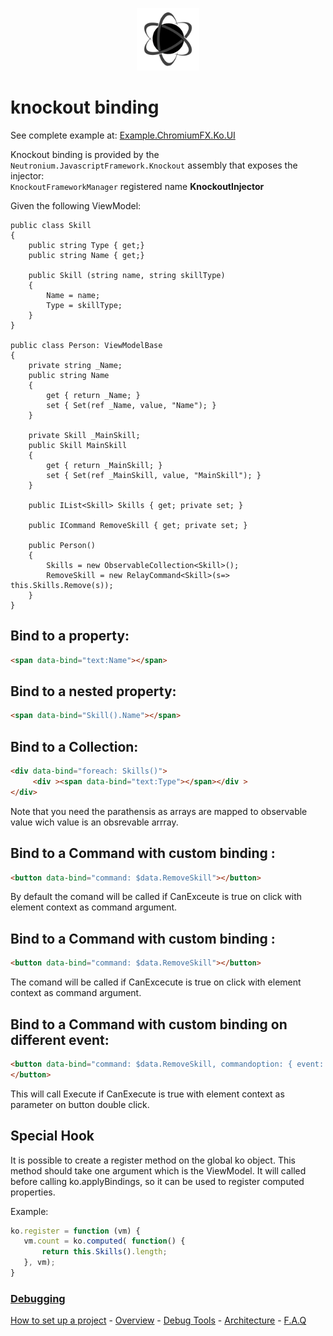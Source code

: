 <p align="center"><img <p align="center"><img width="100"src="../../Deploy/logo.png"></p>

# knockout binding 

See complete example at: [Example.ChromiumFX.Ko.UI](https://github.com/NeutroniumCore/Neutronium/tree/master/Examples/Example.ChromiumFX.Ko.UI)

Knockout binding is provided by the ```Neutronium.JavascriptFramework.Knockout``` assembly that exposes the injector:<br>
```KnockoutFrameworkManager```   registered name **KnockoutInjector**<br>

Given the following ViewModel:

```CSharp
public class Skill
{
	public string Type { get;}
	public string Name { get;}

	public Skill (string name, string skillType)
	{
		Name = name;
		Type = skillType;
	}
}

public class Person: ViewModelBase
{
	private string _Name;
	public string Name
	{
		get { return _Name; }
		set { Set(ref _Name, value, "Name"); }
	}

	private Skill _MainSkill;
	public Skill MainSkill
	{
		get { return _MainSkill; }
		set { Set(ref _MainSkill, value, "MainSkill"); }
	}
	   
	public IList<Skill> Skills { get; private set; }

	public ICommand RemoveSkill { get; private set; }
	
	public Person()
	{
		Skills = new ObservableCollection<Skill>();
		RemoveSkill = new RelayCommand<Skill>(s=> this.Skills.Remove(s));
	}	  
}
```
## Bind to a property:
```HTML
<span data-bind="text:Name"></span>
```

## Bind to a nested property:
```HTML
<span data-bind="Skill().Name"></span>
```

## Bind to a Collection:
```HTML
<div data-bind="foreach: Skills()">
     <div ><span data-bind="text:Type"></span></div >
</div>
```
Note that you need the parathensis as arrays are mapped to observable value wich value is an obsrevable arrray.

## Bind to a Command with custom binding :
```HTML
<button data-bind="command: $data.RemoveSkill"></button>
```
By default the comand will be called if CanExceute is true on click with element context as command argument.


## Bind to a Command with custom binding :
```HTML
<button data-bind="command: $data.RemoveSkill"></button>
```
The comand will be called if CanExcecute is true on click with element context as command argument.


## Bind to a Command with custom binding on different event:
```HTML
<button data-bind="command: $data.RemoveSkill, commandoption: { event:'dblclick'}">
</button>
```
This will call Execute if CanExecute is true with element context as parameter on button double click.

## Special Hook

It is possible to create a register method on the global ko object.
This method should take one argument which is the ViewModel.
It will called before calling ko.applyBindings, so it can be used to register computed properties.

Example:

```javascript
ko.register = function (vm) {
   vm.count = ko.computed( function() {
       return this.Skills().length;
   }, vm);
}
```

### [Debugging](./Debug.md)

[How to set up a project](./SetUp.md) - [Overview](./Overview.md) - [Debug Tools](./Tools.md) - [Architecture](./Architecture.md) - [F.A.Q](./FAQ.md)